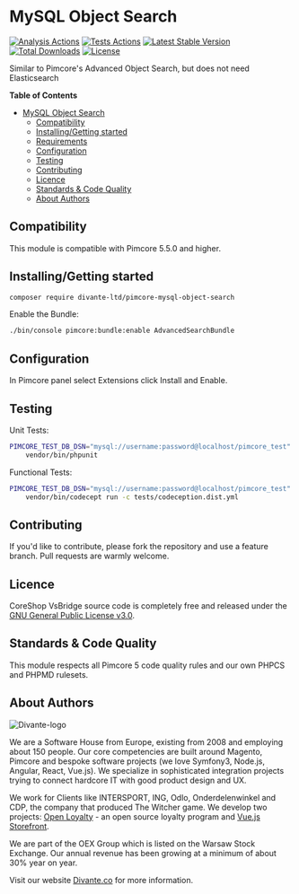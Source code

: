 # MySQL Object Search
[![Analysis Actions](https://github.com/DivanteLtd/pimcore-mysql-object-search/workflows/Analysis/badge.svg?branch=master)](https://github.com/DivanteLtd/pimcore-mysql-object-search/actions)
[![Tests Actions](https://github.com/DivanteLtd/pimcore-mysql-object-search/workflows/Tests/badge.svg?branch=master)](https://github.com/DivanteLtd/pimcore-mysql-object-search/actions)
[![Latest Stable Version](https://poser.pugx.org/divante-ltd/pimcore-mysql-object-search/v/stable)](https://packagist.org/packages/divante-ltd/pimcore-mysql-object-search)
[![Total Downloads](https://poser.pugx.org/divante-ltd/pimcore-mysql-object-search/downloads)](https://packagist.org/packages/divante-ltd/pimcore-mysql-object-search)
[![License](https://poser.pugx.org/divante-ltd/pimcore-mysql-object-search/license)](https://github.com/DivanteLtd/divante-ltd/pimcore-mysql-object-search/blob/master/LICENSE)

Similar to Pimcore's Advanced Object Search, but does not need Elasticsearch

**Table of Contents**
- [MySQL Object Search](#mysql-object-search)
	- [Compatibility](#compatibility)
	- [Installing/Getting started](#installinggetting-started)
	- [Requirements](#requirements)
	- [Configuration](#configuration)
	- [Testing](#testing)
	- [Contributing](#contributing)
	- [Licence](#licence)
	- [Standards & Code Quality](#standards--code-quality)
	- [About Authors](#about-authors)

## Compatibility

This module is compatible with Pimcore 5.5.0 and higher.

## Installing/Getting started

```bash
composer require divante-ltd/pimcore-mysql-object-search
```

Enable the Bundle:
```bash
./bin/console pimcore:bundle:enable AdvancedSearchBundle
```

## Configuration

In Pimcore panel select Extensions click Install and Enable.

## Testing
Unit Tests:
```bash
PIMCORE_TEST_DB_DSN="mysql://username:password@localhost/pimcore_test" \
    vendor/bin/phpunit
```

Functional Tests:
```bash
PIMCORE_TEST_DB_DSN="mysql://username:password@localhost/pimcore_test" \
    vendor/bin/codecept run -c tests/codeception.dist.yml
```

## Contributing
If you'd like to contribute, please fork the repository and use a feature branch. Pull requests are warmly welcome.

## Licence 
CoreShop VsBridge source code is completely free and released under the 
[GNU General Public License v3.0](https://github.com/DivanteLtd/divante-ltd/pimcore-mysql-object-search/blob/master/LICENSE).

## Standards & Code Quality
This module respects all Pimcore 5 code quality rules and our own PHPCS and PHPMD rulesets.

## About Authors
![Divante-logo](http://divante.co/logo-HG.png "Divante")

We are a Software House from Europe, existing from 2008 and employing about 150 people. Our core competencies are built 
around Magento, Pimcore and bespoke software projects (we love Symfony3, Node.js, Angular, React, Vue.js). 
We specialize in sophisticated integration projects trying to connect hardcore IT with good product design and UX.

We work for Clients like INTERSPORT, ING, Odlo, Onderdelenwinkel and CDP, the company that produced The Witcher game. 
We develop two projects: [Open Loyalty](http://www.openloyalty.io/ "Open Loyalty") - an open source loyalty program 
and [Vue.js Storefront](https://github.com/DivanteLtd/vue-storefront "Vue.js Storefront").

We are part of the OEX Group which is listed on the Warsaw Stock Exchange. Our annual revenue has been growing at a 
minimum of about 30% year on year.

Visit our website [Divante.co](https://divante.co/ "Divante.co") for more information.
